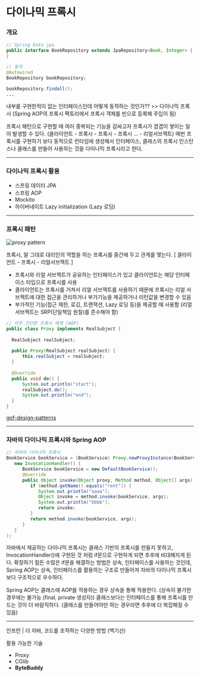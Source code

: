 # 다이나믹 프록시

### 개요

```java
// Spring Data jpa
public interface BookRepository extends JpaRepository<Book, Integer> {
}
```

```java
// 동작
@Autowired
BookRepository bookRepository;

bookRepository.findall();
...
```

내부를 구현한적이 없는 인터페이스인데 어떻게 동작하는 것인가?? >> 다이나믹 프록시 (Spring AOP의 프록시 팩토리에서 프록시 객체를 빈으로 등록해 주입이 됨)
 
 
프록시 패턴으로 구현할 때 여러 중복되는 기능을 감싸고자 프록시가 겹겹이 쌓이는 일이 발생할 수 있다. (클라이언트 - 프록시 - 프록시 - 프록시 ... - 리얼서브젝트) 
매번 프록시를 구현하기 보다 동적으로 런타임에 생성해서 인터페이스, 클래스의 프록시 인스턴스나 클래스를 만들어 사용하는 것을 다이나믹 프록시라고 한다.
 
 
---
### 다이나믹 프록시 활용

- 스프링 데이터 JPA
- 스프링 AOP
- Mockito
- 하이버네이트 Lazy initialization (Lazy 로딩)
 
  
---
### 프록시 패턴

![proxy pattern](https://upload.wikimedia.org/wikipedia/commons/thumb/7/75/Proxy_pattern_diagram.svg/1200px-Proxy_pattern_diagram.svg.png)

프록시, 말 그대로 대리인의 역할을 하는 프록시를 중간에 두고 관계를 맺는다. [ 클라이언트 - 프록시 - 리얼서브젝트 ]

- 프록시와 리얼 서브젝트가 공유하는 인터페이스가 있고 클라이언트는 해당 인터페이스 타입으로 프록시를 사용
- 클라이언트는 프록시를 거쳐서 리얼 서브젝트를 사용하기 때문에 프록시는 리얼 서브젝트에 대한 접근을 관리하거나 부가기능을 제공하거나 리턴값을 변경할 수 있음
- 부가적인 기능(접근 제한, 로깅, 트랜잭션, Lazy 로딩 등)을 제공할 때 사용함 (리얼 서브젝트는 SRP(단일책임 원칠)를 준수해야 함)

```java
// 아주 간단한 프록시 예제 (AOP)
public class Proxy implements RealSubject {
  
  RealSubject realSubject;
  
  public Proxy(RealSubject realSubject) {
      this.realSubject = realSubject;
  }
  
  @Override
  public void do() {
      System.out.println("start");
      realSubject.do();
      System.out.println("end");
  }
}
```

[gof-design-patterns](https://github.com/iiaii/gof-design-patterns)


---
### 자바의 다이나믹 프록시와 Spring AOP

```java
// 자바의 다이나믹 프록시
BookService bookService = (BookService) Proxy.newProxyInstance(BookService.class.getClassLoader(), new Class[]{BookService.class},
   new InvocationHandler() {
      BookService bookService = new DefaultBookService();
      @Override
      public Object invoke(Object proxy, Method method, Object[] args) throws Throwable {
         if (method.getName().equals("rent")) { 
            System.out.println("aaaa");
            Object invoke = method.invoke(bookService, args); 
            System.out.println("bbbb");
            return invoke;
         }
         return method.invoke(bookService, args); 
      }
   }
);
```

자바에서 제공하는 다이나믹 프록시는 클래스 기반의 프록시를 만들지 못하고, InvocationHandler()에 구현된 것 처럼 if문으로 구현하게 되면 추후에 비대해지게 된다. 확장하기 힘든 수많은 if문을 해결하는 방법은 상속, 인터페이스를 사용하는 것인데, Spring AOP는 상속, 인터페이스를 활용하는 구조로 만들어져 자바의 다이나믹 프록시보다 구조적으로 우수하다. 
 
  
Spring AOP는 클래스에 AOP를 적용하는 경우 상속을 통해 적용한다. (상속이 불가한 경우에는 불가능 (final, private 생성자)) 클래스보다는 인터페이스를 통해 프록시를 만드는 것이 더 바람직하다. (클래스를 만들어야만 하는 경우라면 추후에 더 복잡해질 수 있음)
 
 
---
인프런 | 더 자바, 코드를 조작하는 다양한 방법 (백기선)

 
활용 가능한 기술
- Proxy
- CGlib
- **ByteBuddy**
